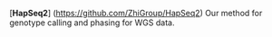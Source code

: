
[**HapSeq2**] (https://github.com/ZhiGroup/HapSeq2) Our method for genotype calling and phasing for WGS data. 


 

